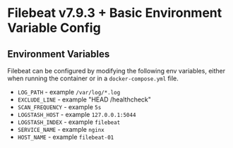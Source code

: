 # Filebeat v7.9.3 + Basic Environment Variable Config

## Environment Variables

Filebeat can be configured by modifying the following env variables,
either when running the container or in a `docker-compose.yml` file.

* `LOG_PATH` - example `/var/log/*.log`
* `EXCLUDE_LINE` - example "HEAD /healthcheck"
* `SCAN_FREQUENCY` - example `5s`
* `LOGSTASH_HOST` - example `127.0.0.1:5044`
* `LOGSTASH_INDEX` - example `filebeat`
* `SERVICE_NAME` - example `nginx`
* `HOST_NAME` - example `filebeat-01`

